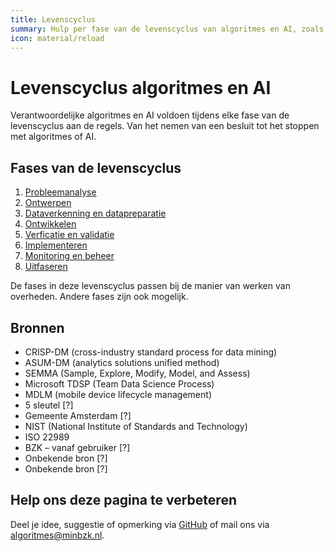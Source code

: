```yaml
--- 
title: Levenscyclus
summary: Hulp per fase van de levenscyclus van algoritmes en AI, zoals probleemanalyse, ontwerpen, ontwikkelen, implementeren en ermee stoppen.
icon: material/reload
--- 
```

# Levenscyclus algoritmes en AI

Verantwoordelijke algoritmes en AI voldoen tijdens elke fase van de levenscyclus aan de regels. Van het nemen van een besluit tot het stoppen met algoritmes of AI.

## Fases van de levenscyclus
1.	[Probleemanalyse](probleemanalyse.md)
2.	[Ontwerpen](ontwerp.md)
3.	[Dataverkenning en datapreparatie](dataverkenning-en-datapreparatie.md)
4.	[Ontwikkelen](ontwikkelen.md)
5.	[Verficatie en validatie](verificatie-en-validatie.md)
6.	[Implementeren](implementatie.md)
7.	[Monitoring en beheer](monitoring-en-beheer.md)
8.	[Uitfaseren](uitfaseren.md)

De fases in deze levenscyclus passen bij de manier van werken van overheden. Andere fases zijn ook mogelijk.

## Bronnen
- CRISP-DM (cross-industry standard process for data mining)
- ASUM-DM (analytics solutions unified method)
- SEMMA (Sample, Explore, Modify, Model, and Assess)
- Microsoft TDSP (Team Data Science Process)
- MDLM (mobile device lifecycle management)
- 5 sleutel [?]
- Gemeente Amsterdam [?]
- NIST (National Institute of Standards and Technology)
- ISO 22989
- BZK – vanaf gebruiker [?]
- Onbekende bron [?]
- Onbekende bron [?]

## Help ons deze pagina te verbeteren
Deel je idee, suggestie of opmerking via [GitHub](https://github.com/MinBZK/Algoritmekader/edit/main/docs/levenscyclus/index.md) of mail ons via [algoritmes@minbzk.nl](algoritmes@minbzk.nl).
